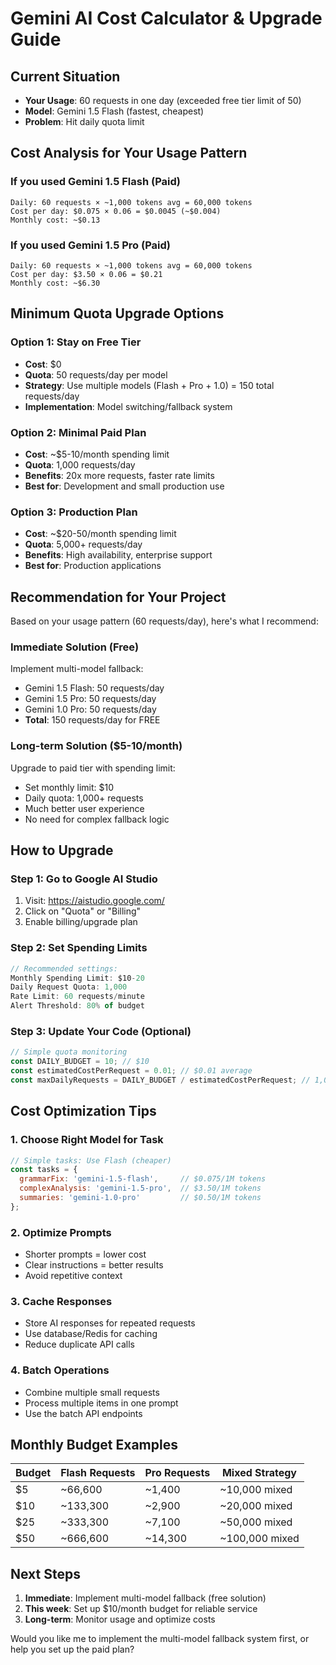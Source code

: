 # Gemini AI Cost Calculator & Upgrade Guide

## Current Situation
- **Your Usage**: 60 requests in one day (exceeded free tier limit of 50)
- **Model**: Gemini 1.5 Flash (fastest, cheapest)
- **Problem**: Hit daily quota limit

## Cost Analysis for Your Usage Pattern

### If you used Gemini 1.5 Flash (Paid)
```
Daily: 60 requests × ~1,000 tokens avg = 60,000 tokens
Cost per day: $0.075 × 0.06 = $0.0045 (~$0.004)
Monthly cost: ~$0.13
```

### If you used Gemini 1.5 Pro (Paid)
```
Daily: 60 requests × ~1,000 tokens avg = 60,000 tokens  
Cost per day: $3.50 × 0.06 = $0.21
Monthly cost: ~$6.30
```

## Minimum Quota Upgrade Options

### **Option 1: Stay on Free Tier**
- **Cost**: $0
- **Quota**: 50 requests/day per model
- **Strategy**: Use multiple models (Flash + Pro + 1.0) = 150 total requests/day
- **Implementation**: Model switching/fallback system

### **Option 2: Minimal Paid Plan**
- **Cost**: ~$5-10/month spending limit
- **Quota**: 1,000 requests/day
- **Benefits**: 20x more requests, faster rate limits
- **Best for**: Development and small production use

### **Option 3: Production Plan**
- **Cost**: ~$20-50/month spending limit
- **Quota**: 5,000+ requests/day
- **Benefits**: High availability, enterprise support
- **Best for**: Production applications

## Recommendation for Your Project

Based on your usage pattern (60 requests/day), here's what I recommend:

### **Immediate Solution (Free)**
Implement multi-model fallback:
- Gemini 1.5 Flash: 50 requests/day
- Gemini 1.5 Pro: 50 requests/day  
- Gemini 1.0 Pro: 50 requests/day
- **Total**: 150 requests/day for FREE

### **Long-term Solution ($5-10/month)**
Upgrade to paid tier with spending limit:
- Set monthly limit: $10
- Daily quota: 1,000+ requests
- Much better user experience
- No need for complex fallback logic

## How to Upgrade

### Step 1: Go to Google AI Studio
1. Visit: https://aistudio.google.com/
2. Click on "Quota" or "Billing"
3. Enable billing/upgrade plan

### Step 2: Set Spending Limits
```javascript
// Recommended settings:
Monthly Spending Limit: $10-20
Daily Request Quota: 1,000
Rate Limit: 60 requests/minute
Alert Threshold: 80% of budget
```

### Step 3: Update Your Code (Optional)
```javascript
// Simple quota monitoring
const DAILY_BUDGET = 10; // $10
const estimatedCostPerRequest = 0.01; // $0.01 average
const maxDailyRequests = DAILY_BUDGET / estimatedCostPerRequest; // 1,000 requests
```

## Cost Optimization Tips

### **1. Choose Right Model for Task**
```javascript
// Simple tasks: Use Flash (cheaper)
const tasks = {
  grammarFix: 'gemini-1.5-flash',     // $0.075/1M tokens
  complexAnalysis: 'gemini-1.5-pro',  // $3.50/1M tokens  
  summaries: 'gemini-1.0-pro'         // $0.50/1M tokens
};
```

### **2. Optimize Prompts**
- Shorter prompts = lower cost
- Clear instructions = better results
- Avoid repetitive context

### **3. Cache Responses**
- Store AI responses for repeated requests
- Use database/Redis for caching
- Reduce duplicate API calls

### **4. Batch Operations**
- Combine multiple small requests
- Process multiple items in one prompt
- Use the batch API endpoints

## Monthly Budget Examples

| Budget | Flash Requests | Pro Requests | Mixed Strategy |
|--------|----------------|--------------|----------------|
| $5     | ~66,600        | ~1,400       | ~10,000 mixed  |
| $10    | ~133,300       | ~2,900       | ~20,000 mixed  |
| $25    | ~333,300       | ~7,100       | ~50,000 mixed  |
| $50    | ~666,600       | ~14,300      | ~100,000 mixed |

## Next Steps

1. **Immediate**: Implement multi-model fallback (free solution)
2. **This week**: Set up $10/month budget for reliable service  
3. **Long-term**: Monitor usage and optimize costs

Would you like me to implement the multi-model fallback system first, or help you set up the paid plan?
